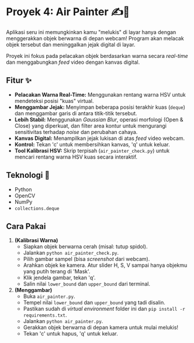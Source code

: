 # Proyek 4: Air Painter ✍️💨

Aplikasi seru ini memungkinkan kamu "melukis" di layar hanya dengan menggerakkan objek berwarna di depan webcam! Program akan melacak objek tersebut dan meninggalkan jejak digital di layar.

Proyek ini fokus pada pelacakan objek berdasarkan warna secara *real-time* dan menggabungkan *feed* video dengan kanvas digital.

## Fitur ✨

* **Pelacakan Warna Real-Time:** Menggunakan rentang warna HSV untuk mendeteksi posisi "kuas" virtual.
* **Menggambar Jejak:** Menyimpan beberapa posisi terakhir kuas (`deque`) dan menggambar garis di antara titik-titik tersebut.
* **Lebih Stabil:** Menggunakan *Gaussian Blur*, operasi morfologi (Open & Close) yang diperkuat, dan filter area kontur untuk mengurangi sensitivitas terhadap *noise* dan perubahan cahaya.
* **Kanvas Digital:** Menampilkan jejak lukisan di atas *feed* video webcam.
* **Kontrol:** Tekan 'c' untuk membersihkan kanvas, 'q' untuk keluar.
* **Tool Kalibrasi HSV:** Skrip terpisah (`air_painter_check.py`) untuk mencari rentang warna HSV kuas secara interaktif.

## Teknologi 🚀

* Python
* OpenCV
* NumPy
* `collections.deque`

## Cara Pakai

1.  **(Kalibrasi Warna)**
    * Siapkan objek berwarna cerah (misal: tutup spidol).
    * Jalankan `python air_painter_check.py`.
    * Pilih gambar sampel (bisa *screenshot* dari webcam).
    * Arahkan objek ke kamera. Atur slider H, S, V sampai hanya objekmu yang putih terang di 'Mask'.
    * Klik jendela gambar, tekan 'q'.
    * Salin nilai `lower_bound` dan `upper_bound` dari terminal.
2.  **(Menggambar)**
    * Buka `air_painter.py`.
    * Tempel nilai `lower_bound` dan `upper_bound` yang tadi disalin.
    * Pastikan sudah di *virtual environment* folder ini dan `pip install -r requirements.txt`.
    * Jalankan `python air_painter.py`.
    * Gerakkan objek berwarna di depan kamera untuk mulai melukis!
    * Tekan 'c' untuk hapus, 'q' untuk keluar.